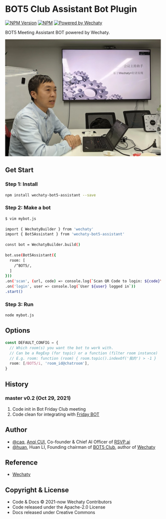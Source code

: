 # BOT5 Club Assistant Bot Plugin

[![NPM Version](https://img.shields.io/npm/v/wechaty-bot5-assistant?color=brightgreen)](https://www.npmjs.com/package/wechaty-bot5-assistant)
[![NPM](https://github.com/wechaty/bot5-assistant/workflows/NPM/badge.svg)](https://github.com/wechaty/bot5-assistant/actions?query=workflow%3ANPM)
[![Powered by Wechaty](https://img.shields.io/badge/Powered%20By-Wechaty-brightgreen.svg)](https://github.com/Wechaty/wechaty)

BOT5 Meeting Assistant BOT powered by Wechaty.

![BOT5 Club](docs/images/caq-bot5-qingyu.webp)

## Get Start

### Step 1: Install

```sh
npm install wechaty-bot5-assistant --save
```

### Step 2: Make a bot

```sh
$ vim mybot.js

import { WechatyBuilder } from 'wechaty'
import { Bot5Assistant } from 'wechaty-bot5-assistant'

const bot = WechatyBuilder.build()

bot.use(Bot5Assistant({
  room: [
    /^BOT5/,
  ]
}))
.on('scan', (url, code) => console.log(`Scan QR Code to login: ${code}\n${url}`))
.on('login', user => console.log(`User ${user} logged in`))
.start()
```

### Step 3: Run

```sh
node mybot.js
```

## Options

```ts
const DEFAULT_CONFIG = {
  // Which room(s) you want the bot to work with.
  // Can be a RegExp (for topic) or a function (filter room instance)
  // E.g. room: function (room) { room.topic().indexOf('我的') > -1 }
  room: [/BOT5/i, 'room_id@chatroom'],
}
```

## History

### master v0.2 (Oct 29, 2021)

1. Code init in Bot Friday Club meeting
1. Code clean for integrating with [Friday BOT](https://github.com/wechaty/friday)

## Author

- [@caq](https://github.com/caq), [Anqi CUI](http://me.caq9.info/), Co-founder & Chief AI Officer of [RSVP.ai](https://rsvp.ai/)
- [@huan](https://github.com/huan), Huan LI, Founding chairman of [BOT5 Club](https://bot5.ml), author of [Wechaty](https://wechaty.js.org)

## Reference

- [Wechaty](https://github.com/wechaty/wechaty)

## Copyright & License

- Code & Docs © 2021-now Wechaty Contributors
- Code released under the Apache-2.0 License
- Docs released under Creative Commons
